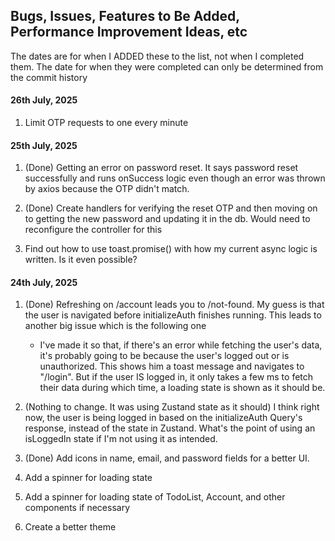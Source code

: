 ## Bugs, Issues, Features to Be Added, Performance Improvement Ideas, etc

The dates are for when I ADDED these to the list, not when I completed them. The date for when they were completed can only be determined from the commit history

#### 26th July, 2025

1. Limit OTP requests to one every minute

#### 25th July, 2025

1. (Done) Getting an error on password reset. It says password reset successfully and runs onSuccess logic even though an error was thrown by axios because the OTP didn't match.

2. (Done) Create handlers for verifying the reset OTP and then moving on to getting the new password and updating it in the db. Would need to reconfigure the controller for this

3. Find out how to use toast.promise() with how my current async logic is written. Is it even possible?

#### 24th July, 2025

1. (Done) Refreshing on /account leads you to /not-found. My guess is that the user is navigated before initializeAuth finishes running. This leads to another big issue which is the following one
   - I've made it so that, if there's an error while fetching the user's data, it's probably going to be because the user's logged out or is unauthorized. This shows him a toast message and navigates to "/login". But if the user IS logged in, it only takes a few ms to fetch their data during which time, a loading state is shown as it should be.

2. (Nothing to change. It was using Zustand state as it should) I think right now, the user is being logged in based on the initializeAuth Query's response, instead of the state in Zustand. What's the point of using an isLoggedIn state if I'm not using it as intended.

3. (Done) Add icons in name, email, and password fields for a better UI.

4. Add a spinner for loading state

5. Add a spinner for loading state of TodoList, Account, and other components if necessary

6. Create a better theme
